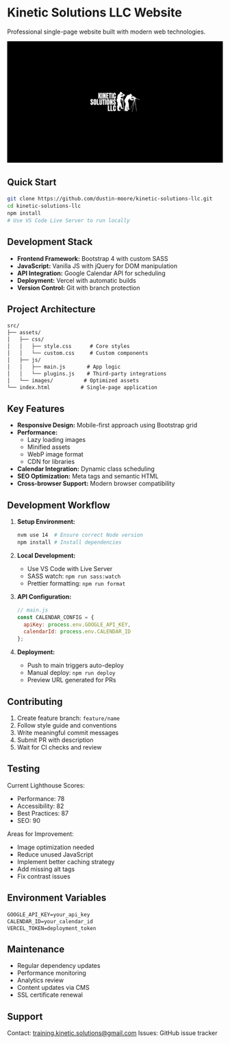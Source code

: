 # Kinetic Solutions LLC Website

Professional single-page website built with modern web technologies.

![Kinetic Solutions LLC Website Preview](assets/images/ksmain-01.jpg)

## Quick Start

```bash
git clone https://github.com/dustin-moore/kinetic-solutions-llc.git
cd kinetic-solutions-llc
npm install
# Use VS Code Live Server to run locally
```

## Development Stack

- **Frontend Framework:** Bootstrap 4 with custom SASS
- **JavaScript:** Vanilla JS with jQuery for DOM manipulation
- **API Integration:** Google Calendar API for scheduling
- **Deployment:** Vercel with automatic builds
- **Version Control:** Git with branch protection

## Project Architecture

```
src/
├── assets/
│   ├── css/
│   │   ├── style.css      # Core styles
│   │   └── custom.css     # Custom components
│   ├── js/
│   │   ├── main.js       # App logic
│   │   └── plugins.js    # Third-party integrations
│   └── images/          # Optimized assets
└── index.html          # Single-page application
```

## Key Features

- **Responsive Design:** Mobile-first approach using Bootstrap grid
- **Performance:** 
  - Lazy loading images
  - Minified assets
  - WebP image format
  - CDN for libraries
- **Calendar Integration:** Dynamic class scheduling
- **SEO Optimization:** Meta tags and semantic HTML
- **Cross-browser Support:** Modern browser compatibility

## Development Workflow

1. **Setup Environment:**
   ```bash
   nvm use 14  # Ensure correct Node version
   npm install # Install dependencies
   ```

2. **Local Development:**
   - Use VS Code with Live Server
   - SASS watch: `npm run sass:watch`
   - Prettier formatting: `npm run format`

3. **API Configuration:**
   ```javascript
   // main.js
   const CALENDAR_CONFIG = {
     apiKey: process.env.GOOGLE_API_KEY,
     calendarId: process.env.CALENDAR_ID
   };
   ```

4. **Deployment:**
   - Push to main triggers auto-deploy
   - Manual deploy: `npm run deploy`
   - Preview URL generated for PRs

## Contributing

1. Create feature branch: `feature/name`
2. Follow style guide and conventions
3. Write meaningful commit messages
4. Submit PR with description
5. Wait for CI checks and review

## Testing

Current Lighthouse Scores:
- Performance: 78
- Accessibility: 82
- Best Practices: 87
- SEO: 90

Areas for Improvement:
- Image optimization needed
- Reduce unused JavaScript
- Implement better caching strategy
- Add missing alt tags
- Fix contrast issues

## Environment Variables

```env
GOOGLE_API_KEY=your_api_key
CALENDAR_ID=your_calendar_id
VERCEL_TOKEN=deployment_token
```

## Maintenance

- Regular dependency updates
- Performance monitoring
- Analytics review
- Content updates via CMS
- SSL certificate renewal

## Support

Contact: training.kinetic.solutions@gmail.com
Issues: GitHub issue tracker

